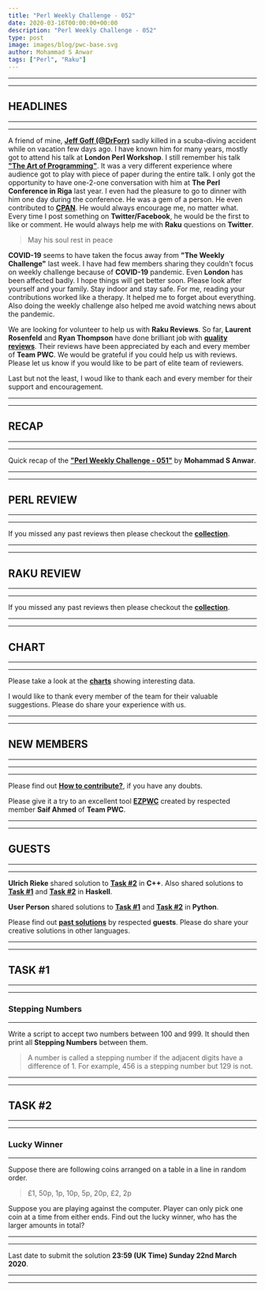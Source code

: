 ```yaml
---
title: "Perl Weekly Challenge - 052"
date: 2020-03-16T00:00:00+00:00
description: "Perl Weekly Challenge - 052"
type: post
image: images/blog/pwc-base.svg
author: Mohammad S Anwar
tags: ["Perl", "Raku"]
---
```

***
***

## HEADLINES

***
***

A friend of mine, **[Jeff Goff (@DrForr)](https://twitter.com/DrForr)** sadly killed in a scuba-diving accident while on vacation few days ago. I have known him for many years, mostly got to attend his talk at **London Perl Workshop**. I still remember his talk **["The Art of Programming"](http://act.yapc.eu/lpw2017/talk/7257)**. It was a very different experience where audience got to play with piece of paper during the entire talk. I only got the opportunity to have one-2-one conversation with him at **The Perl Conference in Riga** last year. I even had the pleasure to go to dinner with him one day during the conference. He was a gem of a person. He even contributed to **[CPAN](https://metacpan.org/author/JGOFF)**. He would always encourage me, no matter what. Every time I post something on **Twitter/Facebook**, he would be the first to like or comment. He would always help me with **Raku** questions on **Twitter**.

> May his soul rest in peace

**COVID-19** seems to have taken the focus away from **"The Weekly Challenge"** last week. I have had few members sharing they couldn't focus on weekly challenge because of **COVID-19** pandemic. Even **London** has been affected badly. I hope things will get better soon. Please look after yourself and your family. Stay indoor and stay safe. For me, reading your contributions worked like a therapy. It helped me to forget about everything. Also doing the weekly challenge also helped me avoid watching news about the pandemic.

We are looking for volunteer to help us with **Raku Reviews**. So far, **Laurent Rosenfeld** and **Ryan Thompson** have done brilliant job with **[quality reviews](/p6-reviews)**. Their reviews have been appreciated by each and every member of **Team PWC**. We would be grateful if you could help us with reviews. Please let us know if you would like to be part of elite team of reviewers.

Last but not the least, I woud like to thank each and every member for their support and encouragement.

***
***

## RECAP

***
***

Quick recap of the [**"Perl Weekly Challenge - 051"**](/blog/recap-challenge-051) by **Mohammad S Anwar**.

***
***

## PERL REVIEW

***
***

If you missed any past reviews then please checkout the [**collection**](/p5-reviews).

***
***

## RAKU REVIEW

***
***

If you missed any past reviews then please checkout the [**collection**](/p6-reviews).

***
***

## CHART

***
***

Please take a look at the [**charts**](/chart) showing interesting data.

I would like to thank every member of the team for their valuable suggestions. Please do share your experience with us.

***
***

## NEW MEMBERS

***
***


***

Please find out [**How to contribute?**](/blog/how-to-contribute), if you have any doubts.

Please give it a try to an excellent tool [**EZPWC**](https://github.com/saiftynet/EZPWC) created by respected member **Saif Ahmed** of **Team PWC**.

***
***

## GUESTS

***
***

**Ulrich Rieke** shared solution to [**Task #2**](https://github.com/manwar/perlweeklychallenge-club/blob/master/challenge-051/ulrich-rieke/cpp/ch-2.cpp) in **C++**. Also shared solutions to [**Task #1**](https://github.com/manwar/perlweeklychallenge-club/blob/master/challenge-051/ulrich-rieke/haskell/ch-1.hs) and [**Task #2**](https://github.com/manwar/perlweeklychallenge-club/blob/master/challenge-051/ulrich-rieke/haskell/ch-2.hs) in **Haskell**.

**User Person** shared solutions to [**Task #1**](https://github.com/manwar/perlweeklychallenge-club/blob/master/challenge-051/user-person/python/ch-1.py) and [**Task #2**](https://github.com/manwar/perlweeklychallenge-club/blob/master/challenge-051/user-person/python/ch-2.py) in **Python**.

Please find out [**past solutions**](/blog/guest-contribution) by respected **guests**. Please do share your creative solutions in other languages.

***
***

## TASK #1

***
***

### Stepping Numbers

***

Write a script to accept two numbers between 100 and 999. It should then print all **Stepping Numbers** between them.

> A number is called a stepping number if the adjacent digits have a difference of 1. For example, 456 is a stepping number but 129 is not.

***
***

## TASK #2

***
***

### Lucky Winner

***

Suppose there are following coins arranged on a table in a line in random order.

> £1, 50p, 1p, 10p, 5p, 20p, £2, 2p

Suppose you are playing against the computer. Player can only pick one coin at a time from either ends. Find out the lucky winner, who has the larger amounts in total?

***
***

Last date to submit the solution **23:59 (UK Time) Sunday 22nd March 2020**.

***
***
